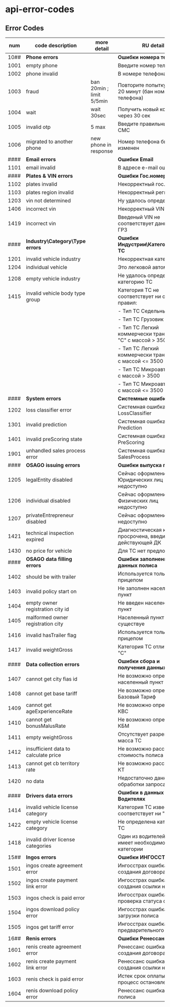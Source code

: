 # api-error-codes


## Error Codes
| num  | code description                     | more detail              | RU detail                                                      |
| ---- | -------------------------------------| ------------------------ |----------------------------------------------------------------|
| 10## | **Phone errors**                     |                          | **Ошибки номера телефона**                                     |
| 1001 | empty phone                          |                          | Введите номер телефона                                         |
| 1002 | phone invalid                        |                          | В номере телефона ошибка                                       |
| 1003 | fraud                                | ban 20min ; limit 5/5min | Повторите попытку через 20 минут (бан номера телефона)         |
| 1004 | wait                                 | wait 30sec               | Получить новый код можно через 30 сек                          |
| 1005 | invalid otp                          | 5 max                    | Введите правильный код из СМС                                  |
| 1006 | migrated to another phone            | new phone in response    | Номер телефона был изменен                                     |
| #### | **Email errors**                     |                          | **Ошибки Email**                                               |
| 1101 | email invalid                        |                          | В адресе e-mail ошибка                                         |
| #### | **Plates & VIN errors**              |                          | **Ошибки Гос.номера и VIN**                                    |
| 1102 | plates invalid                       |                          | Некорректный гос.номер                                         |
| 1103 | plates region invalid                |                          | Некорректный регион                                            |
| 1203 | vin not determined                   |                          | Ну удалось определить VIN                                      |
| 1406 | incorrect vin                        |                          | Некорректный VIN                                               |
| 1419 | incorrect vin                        |                          | Введеный VIN не соответствует данным по ГРЗ                    |
| #### | **Industry\Category\Type errors**    |                          | **Ошибки Индустрии\Категории\Типа ТС**                         |
| 1201 | invalid vehicle industry             |                          | Некорректная категория ТС                                      |
| 1204 | individual vehicle                   |                          | Это легковой автомобиль                                        |
| 1208 | empty vehicle industry               |                          | Не удалось определить категорию ТС                             |
| 1415 | invalid vehicle body type group      |                          | Категория ТС не соответствует ни одному из правил:             |
|      |                                      |                          | - Тип ТС Седельный тягач                                       |
|      |                                      |                          | - Тип ТС Грузовик                                              |
|      |                                      |                          | - Тип ТС Легкий коммерчески транспорт "С" с массой > 3500      |
|      |                                      |                          | - Тип ТС Легкий коммерчески транспорт "B" с массой <= 3500     |
|      |                                      |                          | - Тип ТС Микроавтобус "С" с массой > 3500                      |
|      |                                      |                          | - Тип ТС Микроавтобус "B" с массой <= 3500                     |
| #### | **System errors**                    |                          | **Системные ошибки**                                           |
| 1202 | loss classifier error                |                          | Системная ошибка LossClassifier                                |
| 1301 | invalid prediction                   |                          | Системная ошибка Prediction                                    |
| 1401 | invalid preScoring state             |                          | Системная ошибка PreScoring                                    |
| 1901 | unhandled sales process error        |                          | Системная ошибка SalesProcess                                  |
| #### | **OSAGO issuing errors**             |                          | **Ошибки выпуска полиса**                                      |
| 1205 | legalEntity disabled                 |                          | Сейчас оформление для Юридических лиц недоступно               |
| 1206 | individual disabled                  |                          | Сейчас оформление для Физических лиц недоступно                |
| 1207 | privateEntrepreneur disabled         |                          | Сейчас оформление для ИП недоступно                            |
| 1421 | technical inspection expired         |                          | Диагностическая карта просрочена, введите номер действующей ДК |
| 1430 | no price for vehicle                 |                          | Для ТС нет предложений                                         |
| #### | **OSAGO data filling errors**        |                          | **Ошибки заполнения данных полиса**                            |
| 1402 | should be with trailer               |                          | Используется только с прицепом                                 |
| 1403 | invalid policy start on              |                          | Не заполнен населенный пункт                                   |
| 1404 | empty owner registration city id     |                          | Не введен населенный пункт                                     |
| 1405 | malformed owner registration city    |                          | Населенный пункт не существуе                                  |
| 1416 | invalid hasTrailer flag              |                          | Используется только с прицепом                                 |
| 1417 | invalid weightGross                  |                          | Категория ТС отличается от "С"                                 |
| #### | **Data collection errors**           |                          | **Ошибки сбора и получения данных**                            |
| 1407 | cannot get city fias id              |                          | Не возможно определить населенный пункт                        |
| 1408 | cannot get base tariff               |                          | Не возможно определить Базовый Тариф                           |
| 1409 | cannot get ageExperienceRate         |                          | Не возможно определить КВС                                     |
| 1410 | cannot get bonusMalusRate            |                          | Не возможно определить КБМ                                     |
| 1411 | empty weightGross                    |                          | Отсутствует разрешенная масса ТС                               |
| 1412 | insufficient data to calculate price |                          | Не возможно рассчитать стоимость полиса                        |
| 1413 | cannot get cb territory rate         |                          | Не возможно рассчитать КТ                                      |
| 1420 | no data                              |                          | Недостаточно данных для обработки запроса                      |
| #### | **Drivers data errors**              |                          | **Ошибки в данных о Водителях**                                |
| 1414 | invalid vehicle license category     |                          | Категория ТС известна и не соответствует ни "С" ни "В"         |
| 1422 | empty vehicle license category       |                          | Не определена категория ТС                                     |
| 1418 | invalid driver license categories    |                          | Один из водителей на имеет необходимой категории               |
| 15## | **Ingos errors**                     |                          | **Ошибки ИНГОССТРАХ**                                          |
| 1501 | ingos create agreement error         |                          | Ингосстрах ошибка создания договора                            |
| 1502 | ingos create payment link error      |                          | Ингосстрах ошибка создания ссылки на оплату                    |
| 1503 | ingos check is paid error            |                          | Ингосстрах ошибка проверка статуса оплаты                      |
| 1504 | ingos download policy error          |                          | Ингосстрах ошибка загрузки полиса                              |
| 1505 | ingos get tariff error               |                          | Ингосстрах ошибка предварительного расчета                     |
| 16## | **Renis errors**                     |                          | **Ошибки Ренессанс**                                           |
| 1601 | renis create agreement error         |                          | Ренессанс ошибка создания договора                             |
| 1602 | renis create payment link error      |                          | Ренессанс ошибка создания ссылки на оплату                     |
| 1603 | renis check is paid error            |                          | Истек срок оплаты полиса, процесс остановлен                   |
| 1604 | renis download policy error          |                          | Ренессанс ошибка загрузки полиса                               |
